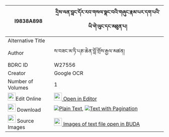 |I9838A898|དྲིས་ལན་བླང་དོར་རབ་གསལ་སྣང་བའི་གཞུང་རྣམ་པར་དག་པའི་ཡི་གེ་ལུང་དང་མཐུན་པ། 
| --- | --- 
|Alternative Title |
|Author| ས་བཟང་མ་ཏི་པཎ་ཆེན་བློ་གྲོས་རྒྱལ་མཚན།
|BDRC ID | W27556
|Creator | Google OCR
|Number of Volumes| 1
|<img width="25" src="https://img.icons8.com/color/25/000000/edit-property.png">Edit Online| [<img width="25" src="https://avatars.githubusercontent.com/u/45091458?s=200&v=4"> Open in Editor](http://editor.openpecha.org/I9838A898)
|<img width="25" src="https://img.icons8.com/fluent/48/000000/download-2.png"/>  Download | [![](https://img.icons8.com/color/20/000000/txt.png)Plain Text](https://github.com/Openpecha/I9838A898/releases/download/v1/drilen_langdor_rabsal_nangwa_i_plain_I9838A898.zip), [![](https://img.icons8.com/color/20/000000/txt.png)Text with Pagination](https://github.com/Openpecha/I9838A898/releases/download/v1/drilen_langdor_rabsal_nangwa_i_pages_I9838A898.zip)
|<img width="25" src="https://img.icons8.com/plasticine/100/000000/pictures-folder.png"/>  Source Images | [<img width="25" src="https://library.bdrc.io/icons/BUDA-small.svg"> Images of text file open in BUDA](https://library.bdrc.io/show/bdr:W27556)